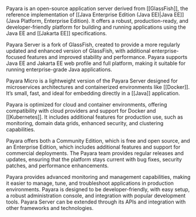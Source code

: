 Payara is an open-source application server derived from [[GlassFish]], the reference implementation of [[Java Enterprise Edition (Java EE)|Java EE]] (Java Platform, Enterprise Edition). It offers a robust, production-ready, and developer-friendly platform for building and running applications using the Java EE and [[Jakarta EE]] specifications.

Payara Server is a fork of GlassFish, created to provide a more regularly updated and enhanced version of GlassFish, with additional enterprise-focused features and improved stability and performance. Payara supports Java EE and Jakarta EE web profile and full platform, making it suitable for running enterprise-grade Java applications.

Payara Micro is a lightweight version of the Payara Server designed for microservices architectures and containerized environments like [[Docker]]. It’s small, fast, and ideal for embedding directly in a [[Java]] application.

Payara is optimized for cloud and container environments, offering compatibility with cloud providers and support for Docker and [[Kubernetes]]. It includes additional features for production use, such as monitoring, domain data grids, enhanced security, and clustering capabilities.

Payara offers both a Community Edition, which is free and open source, and an Enterprise Edition, which includes additional features and support for commercial deployments. The Payara team provides regular releases and updates, ensuring that the platform stays current with bug fixes, security patches, and performance enhancements.

Payara provides advanced monitoring and management capabilities, making it easier to manage, tune, and troubleshoot applications in production environments. Payara is designed to be developer-friendly, with easy setup, a robust administration console, and integration with popular development tools. Payara Server can be extended through its APIs and integration with other frameworks and technologies.
